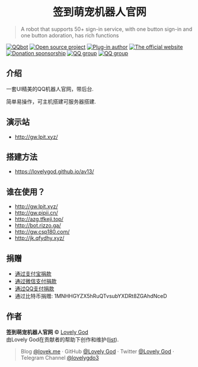<h1 align="center">签到萌宠机器人官网</h1>

> A robot that supports 50+ sign-in service, with one button sign-in and one button adoration, has rich functions

[![QQbot](https://img.shields.io/badge/QQbot-%E8%BD%AF%E5%85%94%E5%A5%B6%E7%B3%96-orange)](https://github.com/cheng2924070927/QQbot)
[![Open source project](https://img.shields.io/badge/%E5%85%8D%E8%B4%B9-%E5%BC%80%E6%BA%90-success)](https://github.com/cheng2924070927/QQbot)
[![Plug-in author](https://img.shields.io/badge/%E6%8F%92%E4%BB%B6%E4%BD%9C%E8%80%85-%E5%B0%8F%E5%87%AF%E5%A4%A7%E5%A4%A7-ff69b4)](https://wpa.qq.com/msgrd?v=3&uin=1544545655&site=qq&menu=yes)
[![The official website](https://img.shields.io/badge/%E5%AE%98%E7%BD%91%E5%88%B6%E4%BD%9C-LovelyGod-9cf)](https://lovek.me/)
[![Donation sponsorship](https://img.shields.io/badge/Contributions-Sponsor-blue)](https://lovek.me/donate/)
[![QQ group](https://img.shields.io/badge/QQ%E4%BA%A4%E6%B5%81%E7%BE%A4-826967547-yellow)](https://jq.qq.com/?_wv=1027&k=5lp31Jm)
[![QQ group](https://img.shields.io/badge/JKJ%20PRO%E7%94%A8%E6%88%B7%E7%BE%A4-738728836-blueviolet)](https://jq.qq.com/?_wv=1027&k=5He1nOL)

## 介绍

一套UI精美的QQ机器人官网，带后台.

简单易操作，可主机搭建可服务器搭建.

## 演示站

- http://gw.lpit.xyz/

## 搭建方法

- https://lovelygod.github.io/av13/


## 谁在使用？

- http://gw.lpit.xyz/
- http://gw.pipii.cn/
- http://azg.tfkeji.top/
- http://bot.rizzo.ga/
- http://gw.csp180.com/
- http://jk.qfydhy.xyz/


## 捐赠

- [通过支付宝捐款](https://lovek.me/donate/)
- [通过微信支付捐款](https://lovek.me/donate/)
- [通过QQ支付捐款](https://lovek.me/donate/)
- 通过比特币捐赠: 1MNHHGYZX5hRuQTvsubYXDRt8ZGAhdNceD

## 作者

**签到萌宠机器人官网** © [Lovely God](https://github.com/cheng2924070927)<br>
由Lovely God在贡献者的帮助下创作和维护([list](https://github.com/cheng2924070927/QQbot/contributors)).

> Blog [@lovek.me](https://lovek.me) · GitHub [@Lovely God](https://github.com/cheng2924070927) · Twitter [@Lovely God](https://twitter.com/lovelygod3) · Telegram Channel [@lovelygdo3](https://t.me/lovelygdo3)

